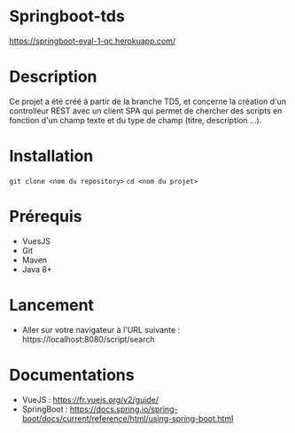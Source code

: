 # Springboot-tds

https://springboot-eval-1-qc.herokuapp.com/

# Description

Ce projet a été créé à partir de la branche TD5, et concerne la création d'un controlleur REST avec un client SPA qui permet de chercher des scripts en fonction d'un champ texte et du type de champ (titre, description ...).

# Installation 

```git clone <nom du repository>```
```cd <nom du projet>```

# Prérequis 

- VuesJS 
- Git 
- Maven 
- Java 8+

# Lancement 

- Aller sur votre navigateur à l'URL suivante : https://localhost:8080/script/search

# Documentations 

- VueJS : https://fr.vuejs.org/v2/guide/
- SpringBoot : https://docs.spring.io/spring-boot/docs/current/reference/html/using-spring-boot.html
